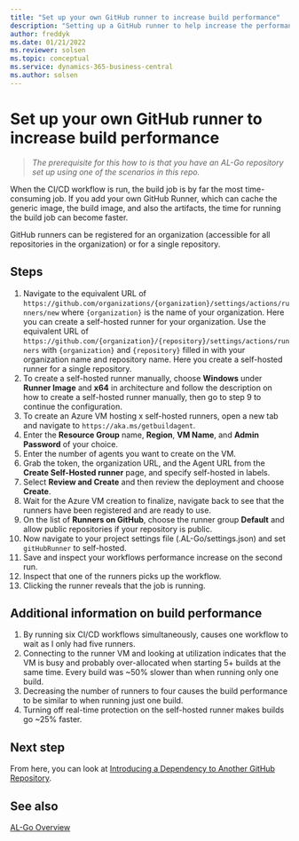 ```yaml
---
title: "Set up your own GitHub runner to increase build performance"
description: "Setting up a GitHub runner to help increase the performance on builds for AL-Go projects for Business Central."
author: freddyk
ms.date: 01/21/2022
ms.reviewer: solsen
ms.topic: conceptual
ms.service: dynamics-365-business-central
ms.author: solsen
---
```


# Set up your own GitHub runner to increase build performance

> *The prerequisite for this how to is that you have an AL-Go repository set up using one of the scenarios in this repo.*

When the CI/CD workflow is run, the build job is by far the most time-consuming job. If you add your own GitHub Runner, which can cache the generic image, the build image, and also the artifacts, the time for running the build job can become faster.

GitHub runners can be registered for an organization (accessible for all repositories in the organization) or for a single repository.

## Steps

1. Navigate to the equivalent URL of `https://github.com/organizations/{organization}/settings/actions/runners/new` where `{organization}` is the name of your organization. Here you can create a self-hosted runner for your organization. Use the equivalent URL of `https://github.com/{organization}/{repository}/settings/actions/runners` with `{organization}` and `{repository}` filled in with your organization name and repository name. Here you create a self-hosted runner for a single repository.
1. To create a self-hosted runner manually, choose **Windows** under **Runner Image** and **x64** in architecture and follow the description on how to create a self-hosted runner manually, then go to step 9 to continue the configuration.
1. To create an Azure VM hosting x self-hosted runners, open a new tab and navigate to `https://aka.ms/getbuildagent`.
1. Enter the **Resource Group** name, **Region**, **VM Name**, and **Admin Password** of your choice.
1. Enter the number of agents you want to create on the VM.
1. Grab the token, the organization URL, and the Agent URL from the **Create Self-Hosted runner** page, and specify self-hosted in labels.
1. Select **Review and Create** and then review the deployment and choose **Create**.
1. Wait for the Azure VM creation to finalize, navigate back to see that the runners have been registered and are ready to use.
1. On the list of **Runners on GitHub**, choose the runner group **Default** and allow public repositories if your repository is public.
1. Now navigate to your project settings file (.AL-Go/settings.json) and set `gitHubRunner` to self-hosted.
1. Save and inspect your workflows performance increase on the second run.
1. Inspect that one of the runners picks up the workflow.
1. Clicking the runner reveals that the job is running.

## Additional information on build performance

1. By running six CI/CD workflows simultaneously, causes one workflow to wait as I only had five runners.
1. Connecting to the runner VM and looking at utilization indicates that the VM is busy and probably over-allocated when starting 5+ builds at the same time. Every build was ~50% slower than when running only one build.
1. Decreasing the number of runners to four causes the build performance to be similar to when running just one build.
1. Turning off real-time protection on the self-hosted runner makes builds go ~25% faster.

## Next step

From here, you can look at [Introducing a Dependency to Another GitHub Repository](algo-dependency-app-github.md).  

## See also

[AL-Go Overview](algo-overview.md)  